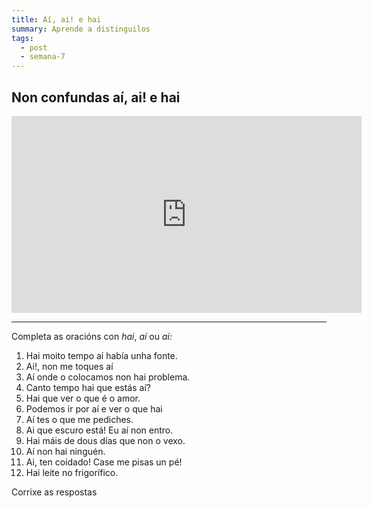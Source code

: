 ```yaml
---
title: Aí, ai! e hai
summary: Aprende a distinguilos
tags:
  - post
  - semana-7
---
```

## **Non confundas aí, ai! e hai**

<iframe width="560" height="315" src="https://www.youtube.com/embed/MVPBPSRwgbE" frameborder="0" allow="accelerometer; autoplay; encrypted-media; gyroscope; picture-in-picture" allowfullscreen></iframe>

- - -

Completa as oracións con *hai*, *aí* ou *ai:*

1. <e-answer>Hai</e-answer> moito tempo <e-answer>aí</e-answer> había unha fonte.
2. <e-answer>Ai</e-answer>!, non me toques <e-answer>aí</e-answer>
3. <e-answer>Aí</e-answer> onde o colocamos non <e-answer>hai</e-answer> problema.
4. Canto tempo <e-answer>hai</e-answer> que estás <e-answer>aí</e-answer>?
5. <e-answer>Hai</e-answer> que ver o que é o amor.
6. Podemos ir por <e-answer>aí</e-answer> e ver o que <e-answer>hai</e-answer>
7. <e-answer>Aí</e-answer> tes o que me pediches.
8. <e-answer>Ai</e-answer> que escuro está! Eu <e-answer>aí</e-answer> non entro.
9. <e-answer>Hai</e-answer> máis de dous días que non o vexo.
10. <e-answer>Aí</e-answer> non <e-answer>hai</e-answer> ninguén.
11. <e-answer>Ai</e-answer>, ten coidado! Case me pisas un pé!
12. <e-answer>Hai</e-answer> leite no frigorífico.

<e-validate>Corrixe as respostas</evalidate>
